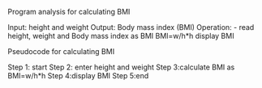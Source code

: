 Program analysis for calculating BMI

Input: height  and weight 
Output: Body mass index (BMI)
Operation: - read height, weight and  Body mass index as BMI
      BMI=w/h*h
      display BMI
 
Pseudocode for calculating BMI

Step 1: start
Step 2: enter height and weight
Step 3:calculate BMI as BMI=w/h*h
Step 4:display BMI
Step 5:end
